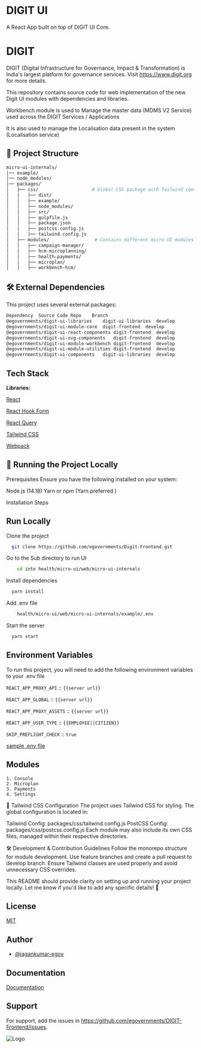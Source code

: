 
# DIGIT UI 

A React App built on top of DIGIT UI Core.

# DIGIT

DIGIT (Digital Infrastructure for Governance, Impact & Transformation) is India's largest platform for governance services. Visit https://www.digit.org for more details.

This repository contains source code for web implementation of the new Digit UI modules with dependencies and libraries.

Workbench module is used to Manage the master data (MDMS V2 Service) used across the DIGIT Services / Applications

It is also used to manage the Localisation data present in the system (Localisation service)


## 📂 Project Structure

```bash
micro-ui-internals/
│── example/
│── node_modules/
│── packages/
│   ├── css/                    # Global CSS package with Tailwind configuration
│   │   ├── dist/
│   │   ├── example/
│   │   ├── node_modules/
│   │   ├── src/
│   │   ├── gulpfile.js
│   │   ├── package.json
│   │   ├── postcss.config.js
│   │   ├── tailwind.config.js
│   ├── modules/                 # Contains different micro UI modules
│   │   ├── campaign-manager/
│   │   ├── hcm-microplanning/
│   │   ├── health-payments/
│   │   ├── microplan/
│   │   ├── workbench-hcm/
```


## 🛠 External Dependencies
This project uses several external packages:


```bash
Dependency	Source Code Repo	Branch
@egovernments/digit-ui-libraries	digit-ui-libraries	develop
@egovernments/digit-ui-module-core	digit-frontend	develop
@egovernments/digit-ui-react-components	digit-frontend	develop
@egovernments/digit-ui-svg-components	digit-frontend	develop
@egovernments/digit-ui-module-workbench	digit-frontend	develop
@egovernments/digit-ui-module-utilities	digit-frontend	develop
@egovernments/digit-ui-components	digit-ui-libraries	develop
```

## Tech Stack

**Libraries:** 

[React](https://react.dev/)

[React Hook Form](https://www.react-hook-form.com/)

[React Query](https://tanstack.com/query/v3/)

[Tailwind CSS](https://tailwindcss.com/)

[Webpack](https://webpack.js.org/)

## 🚀 Running the Project Locally
Prerequisites
Ensure you have the following installed on your system:

Node.js (14.18)
Yarn or npm (Yarn preferred )

Installation Steps

## Run Locally

Clone the project

```bash
  git clone https://github.com/egovernments/Digit-Frontend.git
```

Go to the Sub directory to run UI
```bash
    cd into health/micro-ui/web/micro-ui-internals
```

Install dependencies

```bash
  yarn install
```

Add .env file
```bash
    health/micro-ui/web/micro-ui-internals/example/.env
```

Start the server

```bash
  yarn start
```


## Environment Variables

To run this project, you will need to add the following environment variables to your .env file

`REACT_APP_PROXY_API` ::  `{{server url}}`

`REACT_APP_GLOBAL`  ::  `{{server url}}`

`REACT_APP_PROXY_ASSETS`  ::  `{{server url}}`

`REACT_APP_USER_TYPE`  ::  `{{EMPLOYEE||CITIZEN}}`

`SKIP_PREFLIGHT_CHECK` :: `true`

[sample .env file](https://github.com/egovernments/Digit-Frontend/health/micro-ui/web/micro-ui-internals/example/.env-unifieddev)



## Modules

    1. Console
    2. Microplan
    3. Payments
    4. Settings


🎨 Tailwind CSS Configuration
The project uses Tailwind CSS for styling. The global configuration is located in:

Tailwind Config: packages/css/tailwind.config.js
PostCSS Config: packages/css/postcss.config.js
Each module may also include its own CSS files, managed within their respective directories.

🛠 Development & Contribution Guidelines
Follow the monorepo structure for module development.
Use feature branches and create a pull request to develop branch.
Ensure Tailwind classes are used properly and avoid unnecessary CSS overrides.


This README should provide clarity on setting up and running your project locally. Let me know if you'd like to add any specific details! 🚀




## License

[MIT](https://choosealicense.com/licenses/mit/)


## Author

- [@jagankumar-egov](https://www.github.com/jagankumar-egov)


## Documentation

[Documentation](https://https://core.digit.org/guides/developer-guide/ui-developer-guide/digit-ui)


## Support

For support, add the issues in https://github.com/egovernments/DIGIT-Frontend/issues.


![Logo](https://s3.ap-south-1.amazonaws.com/works-dev-asset/mseva-white-logo.png)

